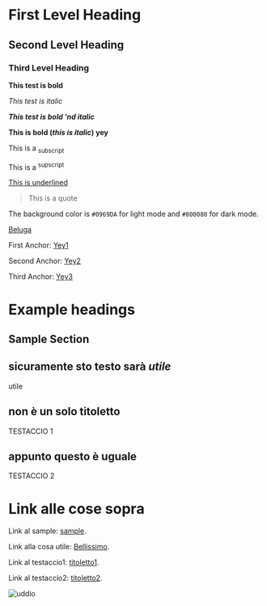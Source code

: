 # First Level Heading

## Second Level Heading

### Third Level Heading

**This test is bold**

_This test is italic_

***This test is bold 'nd italic***

**This is bold (_this is italic_) yey**

This is a <sub> subscript </sub>

This is a <sup> supscript </sup>

<ins> This is underlined </ins>

>This is a quote

The background color is `#0969DA` for light mode and `#800080` for dark mode.

[Beluga](https://it.wikipedia.org/wiki/Delphinapterus_leucas)

First Anchor: [Yey1](#first-level-heading)

Second Anchor: [Yey2](#second-level-heading)

Third Anchor: [Yey3](#third-level-heading)

# Example headings

## Sample Section

## sicuramente sto testo sarà _utile_

utile

## non è un solo titoletto

TESTACCIO 1

## appunto questo è uguale

TESTACCIO 2
# Link alle cose sopra

Link al sample: [sample](#sample-section).

Link alla cosa utile: [Bellissimo](#sicuramente-sto-testo-sarà-utile).

Link al testaccio1: [titoletto1](#non-è-un-solo-titoletto).

Link al testaccio2: [titoletto2](#appunto-questo-è-uguale).

![uddio](https://preview.redd.it/ogzadbcu0okc1.jpeg?auto=webp&s=463a211ab992c5222d4a372bbbe06372c3f58f76)

